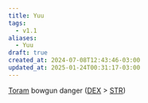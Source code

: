 ```yaml
---
title: Yuu
tags:
  - v1.1
aliases:
  - Yuu
draft: true
created_at: 2024-07-08T12:43:46-03:00
updated_at: 2025-01-24T00:31:17-03:00
---
```


[Toram](content/entrada/2024/07/26/Toram.md)
bowgun danger ([DEX](content/entrada/2024/07/09/Toram_DEX.md) > [STR](content/entrada/2024/07/26/Toram_STR.md))